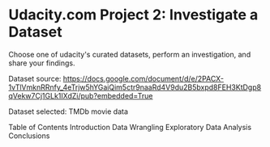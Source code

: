 # Udacity.com Project 2: Investigate a Dataset
 
Choose one of udacity's curated datasets, perform an investigation, and share your findings.

Dataset source:
    https://docs.google.com/document/d/e/2PACX-1vTlVmknRRnfy_4eTrjw5hYGaiQim5ctr9naaRd4V9du2B5bxpd8FEH3KtDgp8qVekw7Cj1GLk1IXdZi/pub?embedded=True

Dataset selected:
    TMDb movie data

Table of Contents
    Introduction
    Data Wrangling
    Exploratory Data Analysis
    Conclusions
